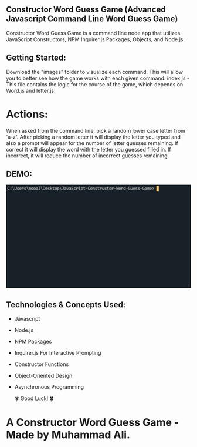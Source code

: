 ## Constructor Word Guess Game (Advanced Javascript Command Line Word Guess Game)

Constructor Word Guess Game is a command line node app that utilizes JavaScript Constructors, NPM Inquirer.js Packages, Objects, and Node.js.

## Getting Started:
Download the "images" folder to visualize each command.
This will allow you to better see how the game works with each given command.
index.js - This file contains the logic for the course of the game, which depends on Word.js and letter.js.

# Actions:
When asked from the command line, pick a random lower case letter from 'a-z'. After picking a random letter it will display the letter you typed and also a prompt will appear for the number of letter guesses remaining. If correct it will display the word with the letter you guessed filled in. If incorrect, it will reduce the number of incorrect guesses remaining.

## DEMO:
![Screen shot](images/demo.gif)

## Technologies & Concepts Used:

* Javascript
* Node.js
* NPM Packages
* Inquirer.js For Interactive Prompting
* Constructor Functions
* Object-Oriented Design
* Asynchronous Programming

   🍀 Good Luck! 🍀

# A Constructor Word Guess Game - Made by Muhammad Ali.
